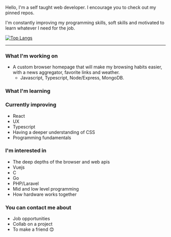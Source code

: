 Hello, I'm a self taught web developer. I encourage you to check out my pinned repos.

I'm constantly improving my programming skills, soft skills and motivated to learn whatever I need for the job.

[![Top Langs](https://github-readme-stats.vercel.app/api/top-langs/?username=tristanmyers&layout=compact&theme=gruvbox&count_private=true)](https://github.com/anuraghazra/github-readme-stats)

---

### What I'm working on
- A custom browser homepage that will make my browsing habits easier, with a news aggregator, favorite links and weather. 
  - Javascript, Typescript, Node/Express, MongoDB.

### What I'm learning
### Currently improving
  - React
  - UX
  - Typescript
  - Having a deeper understanding of CSS
  - Programming fundamentals

### I'm interested in
- The deep depths of the browser and web apis
- Vuejs
- C
- Go
- PHP/Laravel
- Mid and low level programming
- How hardware works together

### You can contact me about
- Job opportunities
- Collab on a project
- To make a friend 😊
